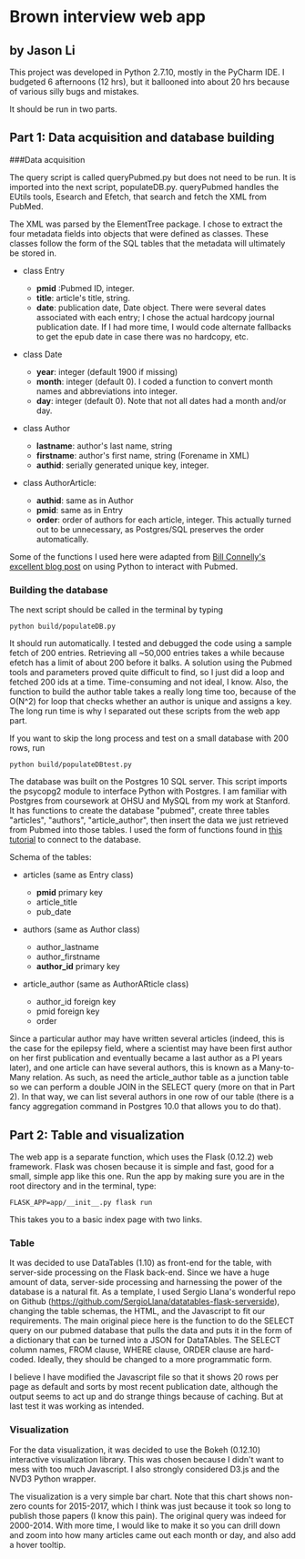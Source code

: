 # Brown interview web app

## by Jason Li

This project was developed in Python 2.7.10, mostly in the PyCharm IDE. I budgeted 6 afternoons (12 hrs), but it ballooned into about 20 hrs because of various silly bugs and mistakes.

It should be run in two parts. 

## Part 1: Data acquisition and database building

###Data acquisition

The query script is called queryPubmed.py but does not need to be run. It is imported into the next script, populateDB.py. queryPubmed handles the EUtils tools, Esearch and Efetch, that search and fetch the XML from PubMed. 

The XML was parsed by the ElementTree package. I chose to extract the four metadata fields into objects that were defined as classes. These classes follow the form of the SQL tables that the metadata will ultimately be stored in.

* class Entry
  * **pmid** :Pubmed ID, integer.
  * **title**: article's title, string.
  * **date**: publication date, Date object. There were several dates associated with each entry; I chose the actual hardcopy journal publication date. If I had more time, I would code alternate fallbacks to get the epub date in case there was no hardcopy, etc. 

* class Date
  * **year**: integer (default 1900 if missing)
  * **month**: integer (default 0). I coded a function to convert month names and abbreviations into integer.
  * **day**: integer (default 0). Note that not all dates had a month and/or day.

* class Author
  * **lastname**: author's last name, string
  * **firstname**: author's first name, string (Forename in XML)
  * **authid**: serially generated unique key, integer.

* class AuthorArticle:
  * **authid**: same as in Author
  * **pmid**: same as in Entry
  * **order**: order of authors for each article, integer. This actually turned out to be unnecessary, as Postgres/SQL preserves the order automatically.

Some of the functions I used here were adapted from [Bill Connelly's excellent blog post](http://www.billconnelly.net/?p=44) on using Python to interact with Pubmed. 

### Building the database

The next script should be called in the terminal by typing 

`python build/populateDB.py` 

It should run automatically. I tested and debugged the code using a sample fetch of 200 entries. Retrieving all ~50,000 entries takes a while because efetch has a limit of about 200 before it balks. A solution using the Pubmed tools and parameters proved quite difficult to find, so I just did a loop and fetched 200 ids at a time. Time-consuming and not ideal, I know. Also, the function to build the author table takes a really long time too, because of the O(N^2) for loop that checks whether an author is unique and assigns a key. The long run time is why I separated out these scripts from the web app part.

If you want to skip the long process and test on a small database with 200 rows, run

`python build/populateDBtest.py` 

The database was built on the Postgres 10 SQL server. This script imports the psycopg2 module to interface Python with Postgres. I am familiar with Postgres from coursework at OHSU and MySQL from my work at Stanford. It has functions to create the database "pubmed", create three tables "articles", "authors", "article_author", then insert the data we just retrieved from Pubmed into those tables. I used the form of functions found in [this tutorial](http://www.postgresqltutorial.com/postgresql-python/) to connect to the database.

Schema of the tables:

* articles (same as Entry class)
  * **pmid** primary key
  * article_title
  * pub_date

* authors (same as Author class)
  * author_lastname
  * author_firstname
  * **author_id** primary key

* article_author (same as AuthorARticle class)
  * author_id foreign key
  * pmid foreign key
  * order

Since a particular author may have written several articles (indeed, this is the case for the epilepsy field, where a scientist may have been first author on her first publication and eventually became a last author as a PI years later), and one article can have several authors, this is known as a Many-to-Many relation. As such, as need the article_author table as a junction table so we can perform a double JOIN in the SELECT query (more on that in Part 2). In that way, we can list several authors in one row of our table (there is a fancy aggregation command in Postgres 10.0 that allows you to do that).

## Part 2: Table and visualization

The web app is a separate function, which uses the Flask (0.12.2) web framework. Flask was chosen because it is simple and fast, good for a small, simple app like this one. Run the app by making sure you are in the root directory and in the terminal, type:

`FLASK_APP=app/__init__.py flask run`

This takes you to a basic index page with two links.

### Table

It was decided to use DataTables (1.10) as front-end for the table, with server-side processing on the Flask back-end. Since we have a huge amount of data, server-side processing and harnessing the power of the database is a natural fit. As a template, I used Sergio Llana's wonderful repo on Github (https://github.com/SergioLlana/datatables-flask-serverside), changing the table schemas, the HTML, and the Javascript to fit our requirements. The main original piece here is the function to do the SELECT query on our pubmed database that pulls the data and puts it in the form of a dictionary that can be turned into a JSON for DataTAbles. The SELECT column names, FROM clause, WHERE clause, ORDER clause are hard-coded. Ideally, they should be changed to a more programmatic form.

I believe I have modified the Javascript file so that it shows 20 rows per page as default and sorts by most recent publication date, although the output seems to act up and do strange things because of caching. But at last test it was working as intended.

### Visualization

For the data visualization, it was decided to use the Bokeh (0.12.10) interactive visualization library. This was chosen because I didn't want to mess with too much Javascript. I also strongly considered D3.js and the NVD3 Python wrapper.

The visualization is a very simple bar chart. Note that this chart shows non-zero counts for 2015-2017, which I think was just because it took so long to publish those papers (I know this pain). The original query was indeed for 2000-2014. With more time, I would like to make it so you can drill down and zoom into how many articles came out each month or day, and also add a hover tooltip. 
